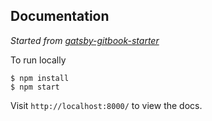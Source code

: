 ## Documentation

_Started from [gatsby-gitbook-starter](https://www.gatsbyjs.com/starters/hasura/gatsby-gitbook-starter)_

To run locally

```shell
$ npm install
$ npm start
```

Visit `http://localhost:8000/` to view the docs.